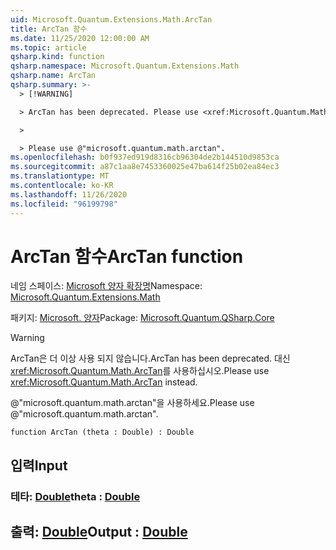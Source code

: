 ```yaml
---
uid: Microsoft.Quantum.Extensions.Math.ArcTan
title: ArcTan 함수
ms.date: 11/25/2020 12:00:00 AM
ms.topic: article
qsharp.kind: function
qsharp.namespace: Microsoft.Quantum.Extensions.Math
qsharp.name: ArcTan
qsharp.summary: >-
  > [!WARNING]

  > ArcTan has been deprecated. Please use <xref:Microsoft.Quantum.Math.ArcTan> instead.

  >

  > Please use @"microsoft.quantum.math.arctan".
ms.openlocfilehash: b0f937ed919d8316cb96304de2b144510d9853ca
ms.sourcegitcommit: a87c1aa8e7453360025e47ba614f25b02ea84ec3
ms.translationtype: MT
ms.contentlocale: ko-KR
ms.lasthandoff: 11/26/2020
ms.locfileid: "96199798"
---
```

# <a name="arctan-function"></a><span data-ttu-id="404ee-102">ArcTan 함수</span><span class="sxs-lookup"><span data-stu-id="404ee-102">ArcTan function</span></span>

<span data-ttu-id="404ee-103">네임 스페이스: [Microsoft 양자 확장명](xref:Microsoft.Quantum.Extensions.Math)</span><span class="sxs-lookup"><span data-stu-id="404ee-103">Namespace: [Microsoft.Quantum.Extensions.Math](xref:Microsoft.Quantum.Extensions.Math)</span></span>

<span data-ttu-id="404ee-104">패키지: [Microsoft. 양자](https://nuget.org/packages/Microsoft.Quantum.QSharp.Core)</span><span class="sxs-lookup"><span data-stu-id="404ee-104">Package: [Microsoft.Quantum.QSharp.Core](https://nuget.org/packages/Microsoft.Quantum.QSharp.Core)</span></span>


> [!WARNING]
> <span data-ttu-id="404ee-105">ArcTan은 더 이상 사용 되지 않습니다.</span><span class="sxs-lookup"><span data-stu-id="404ee-105">ArcTan has been deprecated.</span></span> <span data-ttu-id="404ee-106">대신 <xref:Microsoft.Quantum.Math.ArcTan>를 사용하십시오.</span><span class="sxs-lookup"><span data-stu-id="404ee-106">Please use <xref:Microsoft.Quantum.Math.ArcTan> instead.</span></span>
>
> <span data-ttu-id="404ee-107">@"microsoft.quantum.math.arctan"을 사용하세요.</span><span class="sxs-lookup"><span data-stu-id="404ee-107">Please use @"microsoft.quantum.math.arctan".</span></span>



```qsharp
function ArcTan (theta : Double) : Double
```


## <a name="input"></a><span data-ttu-id="404ee-108">입력</span><span class="sxs-lookup"><span data-stu-id="404ee-108">Input</span></span>

### <a name="theta--double"></a><span data-ttu-id="404ee-109">테타: [Double](xref:microsoft.quantum.lang-ref.double)</span><span class="sxs-lookup"><span data-stu-id="404ee-109">theta : [Double](xref:microsoft.quantum.lang-ref.double)</span></span>





## <a name="output--double"></a><span data-ttu-id="404ee-110">출력: [Double](xref:microsoft.quantum.lang-ref.double)</span><span class="sxs-lookup"><span data-stu-id="404ee-110">Output : [Double](xref:microsoft.quantum.lang-ref.double)</span></span>

